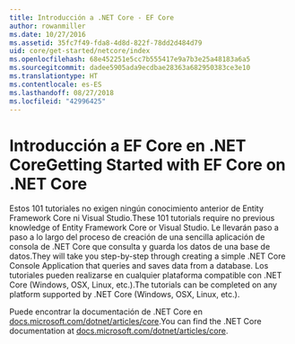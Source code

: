 ```yaml
---
title: Introducción a .NET Core - EF Core
author: rowanmiller
ms.date: 10/27/2016
ms.assetid: 35fc7f49-fda8-4d8d-822f-78dd2d484d79
uid: core/get-started/netcore/index
ms.openlocfilehash: 68e452251e5cc7b555417e9a7b3e25a48183a6a5
ms.sourcegitcommit: dadee5905ada9ecdbae28363a682950383ce3e10
ms.translationtype: HT
ms.contentlocale: es-ES
ms.lasthandoff: 08/27/2018
ms.locfileid: "42996425"
---
```

# <a name="getting-started-with-ef-core-on-net-core"></a><span data-ttu-id="7b977-102">Introducción a EF Core en .NET Core</span><span class="sxs-lookup"><span data-stu-id="7b977-102">Getting Started with EF Core on .NET Core</span></span>

<span data-ttu-id="7b977-103">Estos 101 tutoriales no exigen ningún conocimiento anterior de Entity Framework Core ni Visual Studio.</span><span class="sxs-lookup"><span data-stu-id="7b977-103">These 101 tutorials require no previous knowledge of Entity Framework Core or Visual Studio.</span></span> <span data-ttu-id="7b977-104">Le llevarán paso a paso a lo largo del proceso de creación de una sencilla aplicación de consola de .NET Core que consulta y guarda los datos de una base de datos.</span><span class="sxs-lookup"><span data-stu-id="7b977-104">They will take you step-by-step through creating a simple .NET Core Console Application that queries and saves data from a database.</span></span> <span data-ttu-id="7b977-105">Los tutoriales pueden realizarse en cualquier plataforma compatible con .NET Core (Windows, OSX, Linux, etc.).</span><span class="sxs-lookup"><span data-stu-id="7b977-105">The tutorials can be completed on any platform supported by .NET Core (Windows, OSX, Linux, etc.).</span></span>

<span data-ttu-id="7b977-106">Puede encontrar la documentación de .NET Core en [docs.microsoft.com/dotnet/articles/core](https://docs.microsoft.com/dotnet/articles/core/).</span><span class="sxs-lookup"><span data-stu-id="7b977-106">You can find the .NET Core documentation at [docs.microsoft.com/dotnet/articles/core](https://docs.microsoft.com/dotnet/articles/core/).</span></span>
